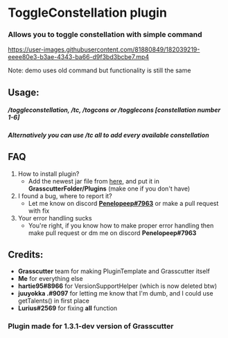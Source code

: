 # ToggleConstellation plugin
### Allows you to toggle constellation with simple command




https://user-images.githubusercontent.com/81880849/182039219-eeee80e3-b3ae-4343-ba66-d9f3bd3bcbe7.mp4

Note: demo uses old command but functionality is still the same



## Usage:
##### **/toggleconstellation**, **/tc**, **/togcons** or **/togglecons** [constellation number **1-6**]
##### Alternatively you can use **/tc all** to add every available constellation


## FAQ

1. How to install plugin?
    - Add the newest jar file from [here](https://github.com/Penelopeep/ToggleConstellation/releases), and put it in **GrasscutterFolder/Plugins** (make one if you don't have)
2. I found a bug, where to report it?
   - Let me know on discord **<a href="https://discord.com/users/276265598508466176">Penelopeep#7963</a>** or make a pull request with fix
3. Your error handling sucks
    - You're right, if you know how to make proper error handling then make pull request or dm me on discord **Penelopeep#7963**

## Credits:

- **Grasscutter** team for making PluginTemplate and Grasscutter itself
- **Me** for everything else
- **hartie95#8966** for VersionSupportHelper (which is now deleted btw)
- **juuyokka .#9097** for letting me know that I'm dumb, and I could use getTalents() in first place
- **Lurius#2569** for fixing **all** function


### Plugin made for 1.3.1-dev version of Grasscutter
